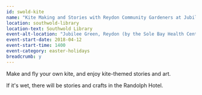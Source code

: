 ```yaml
---
id: swold-kite
name: "Kite Making and Stories with Reydon Community Gardeners at Jubilee Greem"
location: southwold-library
location-text: Southwold Library
event-alt-location: "Jubilee Green, Reydon (by the Sole Bay Health Centre)"
event-start-date: 2018-04-12
event-start-time: 1400
event-category: easter-holidays
breadcrumb: y
---
```


Make and fly your own kite, and enjoy kite-themed stories and art.

If it's wet, there will be stories and crafts in the Randolph Hotel.
